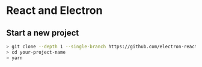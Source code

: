 # React and Electron

## Start a new project

```bash
> git clone --depth 1 --single-branch https://github.com/electron-react-boilerplate/electron-react-boilerplate.git your-project-name
> cd your-project-name
> yarn
```
